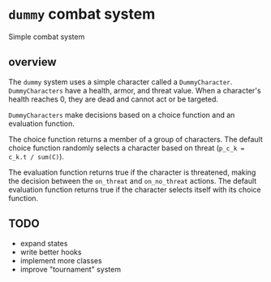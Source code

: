 # `dummy` combat system

Simple combat system

## overview

The `dummy` system uses a simple character called a `DummyCharacter`. `DummyCharacters` have a health, armor, and threat value. When a character's health reaches 0, they are dead and cannot act or be targeted.

`DummyCharacters` make decisions based on a choice function and an evaluation function.

The choice function returns a member of a group of characters. The default choice function randomly selects a character based on threat (`p_c_k = c_k.t / sum(C)`).

The evaluation function returns true if the character is threatened, making the decision between the `on_threat` and `on_no_threat` actions. The default evaluation function returns true if the character selects itself with its choice function.

## TODO

 - expand states
 - write better hooks
 - implement more classes
 - improve "tournament" system
